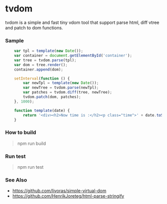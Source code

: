 # tvdom
tvdom is a simple and fast tiny vdom tool that support parse html, diff vtree and patch to dom functions.


### Sample
```js
    var tpl = template(new Date());
    var container = document.getElementById('container');
    var tree = tvdom.parse(tpl);
    var dom = tree.render();
    container.append(dom);

    setInterval(function () {
        var newTpl = template(new Date());
        var newTree = tvdom.parse(newTpl);
        var patches = tvdom.diff(tree, newTree);
        tvdom.patch(dom, patches);
    }, 1000);

    function template(date) {
        return '<div><h2>Now time is :</h2><p class="time">' + date.toString() + '</p></div>';
    }

```


### How to build
> npm run build 


### Run test
> npm run test


### See Also
- https://github.com/livoras/simple-virtual-dom
- https://github.com/HenrikJoreteg/html-parse-stringify